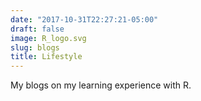 ```yaml
---
date: "2017-10-31T22:27:21-05:00"
draft: false
image: R_logo.svg
slug: blogs
title: Lifestyle
---
```


My blogs on my learning experience with R.